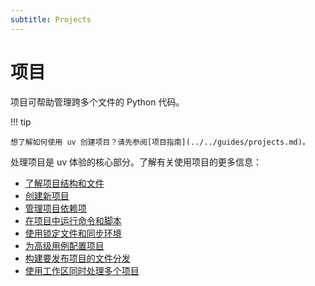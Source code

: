 ```yaml
---
subtitle: Projects
---
```


# 项目

项目可帮助管理跨多个文件的 Python 代码。

!!! tip

    想了解如何使用 uv 创建项目？请先参阅[项目指南](../../guides/projects.md)。

处理项目是 uv 体验的核心部分。了解有关使用项目的更多信息：

- [了解项目结构和文件](./layout.md)
- [创建新项目](./init.md)
- [管理项目依赖项](./dependencies.md)
- [在项目中运行命令和脚本](./run.md)
- [使用锁定文件和同步环境](./sync.md)
- [为高级用例配置项目](./config.md)
- [构建要发布项目的文件分发](./build.md)
- [使用工作区同时处理多个项目](./workspaces.md)
